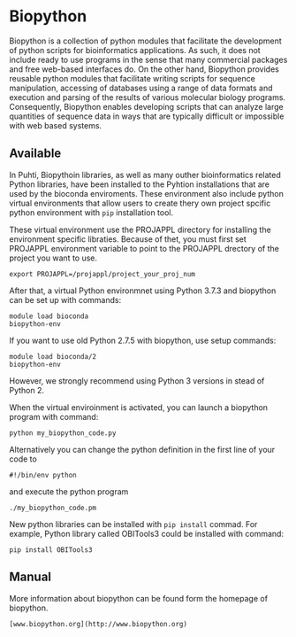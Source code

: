 # Biopython

Biopython is a collection of python modules that facilitate the development of python scripts for 
bioinformatics applications. As such, it does not include ready to use programs in the sense that 
many commercial packages and free web-based interfaces do. On the other hand, Biopython provides 
reusable python modules that facilitate writing scripts for sequence manipulation, accessing of 
databases using a range of data formats and execution and parsing of the results of various 
molecular biology programs. Consequently, Biopython enables developing scripts that can analyze 
large quantities of sequence data in ways that are typically difficult or impossible with web based systems.
 

## Available

In Puhti, Biopythoin libraries, as well as many outher bioinformatics related Python libraries, have been installed 
to the Pyhtion installations that are used by the bioconda enviroments. These environment also include python virtual 
environments that allow users to create thery own project spcific python environment with `pip` installation tool.

These virtual environment use the PROJAPPL directory for installing the environment specific libraties.
Because of thet, you must first set PROJAPPL environment variable to point to the PROJAPPL drectory of the
project you want to use.
```text
export PROJAPPL=/projappl/project_your_proj_num
```
After that, a virtual Python environmnet using Python 3.7.3 and biopython can be set up with commands:
```text
module load bioconda
biopython-env
```
If you want to use old Python 2.7.5 with biopython, use setup commands:

```text
module load bioconda/2
biopython-env
```
However, we strongly recommend using Python 3 versions in stead of Python 2.

When the virtual enviroinment is activated, you can launch a biopython program with command:

```text
python my_biopython_code.py
```
Alternatively you can change the python definition in the first line of your code to
```text
#!/bin/env python
```
and execute the python program

```text
./my_biopython_code.pm
```

New python libraries can be installed with `pip install` commad.
For example, Python library called OBITools3 could be installed with command:

```text
pip install OBITools3
```



## Manual

More information about biopython can be found form the homepage of biopython.

    [www.biopython.org](http://www.biopython.org)

